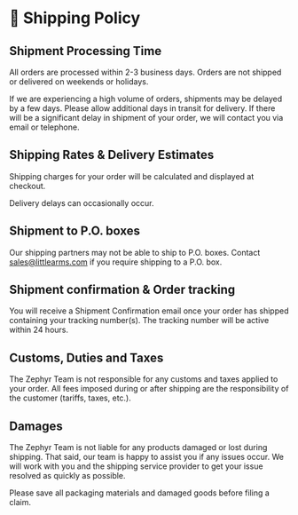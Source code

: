 # 🚚 Shipping Policy

## Shipment Processing Time

All orders are processed within 2-3 business days. Orders are not shipped or delivered on weekends or holidays.

If we are experiencing a high volume of orders, shipments may be delayed by a few days. Please allow additional days in transit for delivery. If there will be a significant delay in shipment of your order, we will contact you via email or telephone.

## Shipping Rates & Delivery Estimates

Shipping charges for your order will be calculated and displayed at checkout.

Delivery delays can occasionally occur.

## Shipment to P.O. boxes

Our shipping partners may not be able to ship to P.O. boxes. Contact sales@littlearms.com if you require shipping to a P.O. box.

## Shipment confirmation & Order tracking

You will receive a Shipment Confirmation email once your order has shipped containing your tracking number(s). The tracking number will be active within 24 hours.

## Customs, Duties and Taxes

The Zephyr Team is not responsible for any customs and taxes applied to your order. All fees imposed during or after shipping are the responsibility of the customer (tariffs, taxes, etc.).

## Damages

The Zephyr Team is not liable for any products damaged or lost during shipping. That said, our team is happy to assist you if any issues occur. We will work with you and the shipping service provider to get your issue resolved as quickly as possible.

Please save all packaging materials and damaged goods before filing a claim.
